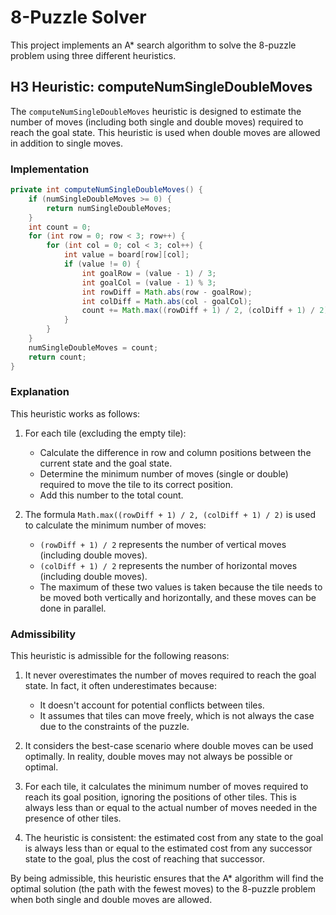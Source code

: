 # 8-Puzzle Solver

This project implements an A* search algorithm to solve the 8-puzzle problem using three different heuristics.

## H3 Heuristic: computeNumSingleDoubleMoves

The `computeNumSingleDoubleMoves` heuristic is designed to estimate the number of moves (including both single and double moves) required to reach the goal state. This heuristic is used when double moves are allowed in addition to single moves.

### Implementation

```java
private int computeNumSingleDoubleMoves() {
    if (numSingleDoubleMoves >= 0) {
        return numSingleDoubleMoves;
    }
    int count = 0;
    for (int row = 0; row < 3; row++) {
        for (int col = 0; col < 3; col++) {
            int value = board[row][col];
            if (value != 0) {
                int goalRow = (value - 1) / 3;
                int goalCol = (value - 1) % 3;
                int rowDiff = Math.abs(row - goalRow);
                int colDiff = Math.abs(col - goalCol);
                count += Math.max((rowDiff + 1) / 2, (colDiff + 1) / 2);
            }
        }
    }
    numSingleDoubleMoves = count;
    return count;
}
```

### Explanation

This heuristic works as follows:

1. For each tile (excluding the empty tile):
    - Calculate the difference in row and column positions between the current state and the goal state.
    - Determine the minimum number of moves (single or double) required to move the tile to its correct position.
    - Add this number to the total count.

2. The formula `Math.max((rowDiff + 1) / 2, (colDiff + 1) / 2)` is used to calculate the minimum number of moves:
    - `(rowDiff + 1) / 2` represents the number of vertical moves (including double moves).
    - `(colDiff + 1) / 2` represents the number of horizontal moves (including double moves).
    - The maximum of these two values is taken because the tile needs to be moved both vertically and horizontally, and these moves can be done in parallel.

### Admissibility

This heuristic is admissible for the following reasons:

1. It never overestimates the number of moves required to reach the goal state. In fact, it often underestimates because:
    - It doesn't account for potential conflicts between tiles.
    - It assumes that tiles can move freely, which is not always the case due to the constraints of the puzzle.

2. It considers the best-case scenario where double moves can be used optimally. In reality, double moves may not always be possible or optimal.

3. For each tile, it calculates the minimum number of moves required to reach its goal position, ignoring the positions of other tiles. This is always less than or equal to the actual number of moves needed in the presence of other tiles.

4. The heuristic is consistent: the estimated cost from any state to the goal is always less than or equal to the estimated cost from any successor state to the goal, plus the cost of reaching that successor.

By being admissible, this heuristic ensures that the A* algorithm will find the optimal solution (the path with the fewest moves) to the 8-puzzle problem when both single and double moves are allowed.